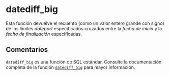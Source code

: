 ﻿---
SidebarGroup: "index-date-functions"
Autogenerated: true
---

# datediff_big

Esta función devuelve el recuento (como un valor entero grande con signo) de los límites *datepart* especificados cruzados entre la *fecha de inicio* y la *fecha de finalización* especificadas.

## Comentarios 

`datediff_big` es una función de SQL estándar. Consulte la documentación completa de la función [`datediff_big`](https://learn.microsoft.com/es-es/sql/t-sql/functions/datediff_big-transact-sql) para mayor información.
